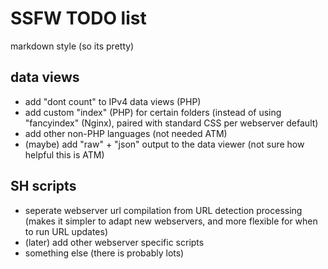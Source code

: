# SSFW TODO list

markdown style (so its pretty)

## data views

 - add "dont count" to IPv4 data views (PHP)
 - add custom "index" (PHP) for certain folders (instead of using "fancyindex" (Nginx), paired with standard CSS per webserver default)
 - add other non-PHP languages (not needed ATM)
 - (maybe) add "raw" + "json" output to the data viewer (not sure how helpful this is ATM)

## SH scripts

 - seperate webserver url compilation from URL detection processing (makes it simpler to adapt new webservers, and more flexible for when to run URL updates)
 - (later) add other webserver specific scripts
 - something else (there is probably lots)

